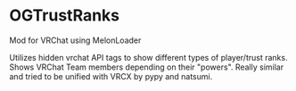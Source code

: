 # OGTrustRanks
Mod for VRChat using MelonLoader

Utilizes hidden vrchat API tags to show different types of player/trust ranks. Shows VRChat Team members depending on their "powers". Really similar and tried to be unified with VRCX by pypy and natsumi.
